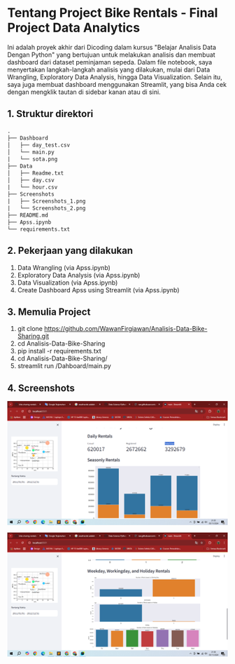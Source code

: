 
# Tentang Project Bike Rentals - Final Project Data Analytics

Ini adalah proyek akhir dari Dicoding dalam kursus "Belajar Analisis Data Dengan Python" yang bertujuan untuk melakukan analisis dan membuat dashboard dari dataset peminjaman sepeda. Dalam file notebook, saya menyertakan langkah-langkah analisis yang dilakukan, mulai dari Data Wrangling, Exploratory Data Analysis, hingga Data Visualization. Selain itu, saya juga membuat dashboard menggunakan Streamlit, yang bisa Anda cek dengan mengklik tautan di sidebar kanan atau di sini.

## 1. Struktur direktori
```
.
├── Dashboard
│   ├── day_test.csv
│   └── main.py
|   └── sota.png
├── Data
│   ├── Readme.txt
│   ├── day.csv
|   └── hour.csv
├── Screenshots
|   ├── Screenshots_1.png
|   └── Screenshots_2.png
├── README.md
├── Apss.ipynb
└── requirements.txt
```

## 2. Pekerjaan yang dilakukan
1. Data Wrangling (via Apss.ipynb)
2. Exploratory Data Analysis (via Apss.ipynb)
3. Data Visualization (via Apss.ipynb)
4. Create Dashboard Apss using Streamlit (via Apss.ipynb)

## 3. Memulia Project
1. git clone https://github.com/WawanFirgiawan/Analisis-Data-Bike-Sharing.git
3. cd Analisis-Data-Bike-Sharing
5. pip install -r requirements.txt
4. cd Analisis-Data-Bike-Sharing/
6. streamlit run /Dahboard/main.py

## 4. Screenshots



![alt text](https://github.com/WawanFirgiawan/Analisis-Data-Bike-Sharing/blob/main/Screenshots/Screenshot_1.png?raw=true)

![alt text](https://github.com/WawanFirgiawan/Analisis-Data-Bike-Sharing/blob/main/Screenshots/Screenshot_2.png?raw=true)
